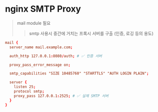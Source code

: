 # nginx SMTP Proxy

> mail module 필요
>
> > smtp 사용시 중간에 거치는 프록시 서버를 구출 (인증, 로깅 등의 용도)

```conf
mail {
  server_name mail.example.com;

  auth_http 127.0.0.1:8080/auth; # ✅ 인증 서버

  proxy_pass_error_message on;

  smtp_capabilities "SIZE 10485760" "STARTTLS" "AUTH LOGIN PLAIN";

  server {
    listen 25;
    protocol smtp;
    proxy_pass 127.0.0.1:2525; # ✅ 실제 SMTP 서버
  }
}
```
